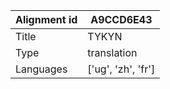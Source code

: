 |Alignment id | A9CCD6E43
| --- | --- 
|Title | TYKYN 
|Type | translation
|Languages | ['ug', 'zh', 'fr']